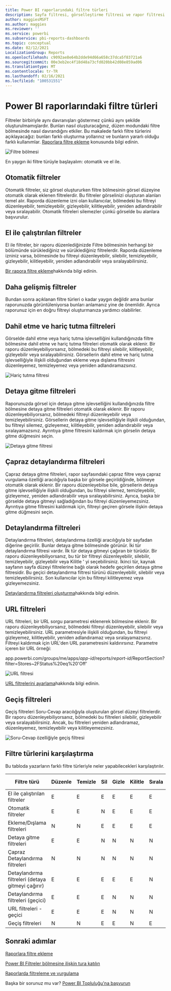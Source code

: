 ```yaml
---
title: Power BI raporlarındaki filtre türleri
description: Sayfa filtresi, görselleştirme filtresi ve rapor filtresi gibi Power BI'daki raporlara uygulanabilecek filtre türleri hakkında bilgi edinin.
author: maggiesMSFT
ms.author: maggies
ms.reviewer: ''
ms.service: powerbi
ms.subservice: pbi-reports-dashboards
ms.topic: conceptual
ms.date: 02/12/2021
LocalizationGroup: Reports
ms.openlocfilehash: c9092ae8e64b2dde94d66a658c37dca5f83721a6
ms.sourcegitcommit: 00e3eb2ec4f18d48a73cfd020bb42d08e859ad06
ms.translationtype: MT
ms.contentlocale: tr-TR
ms.lasthandoff: 02/16/2021
ms.locfileid: "100531551"
---
```

# <a name="types-of-filters-in-power-bi-reports"></a>Power BI raporlarındaki filtre türleri

Filtreler birbiriyle aynı davranışları göstermez çünkü aynı şekilde oluşturulmamışlardır. Bunları nasıl oluşturacağınız, düzen modundaki filtre bölmesinde nasıl davrandığını etkiler. Bu makalede farklı filtre türlerini açıklayacağız: bunları farklı oluşturma yollarınız ve bunların yararlı olduğu farklı kullanımlar. [Raporlara filtre ekleme](power-bi-report-add-filter.md) konusunda bilgi edinin. 

![Filtre bölmesi](media/power-bi-report-filter-types/power-bi-filter-pane.png)

En yaygın iki filtre türüyle başlayalım: otomatik ve el ile.

## <a name="automatic-filters"></a>Otomatik filtreler 

Otomatik filtreler, siz görsel oluştururken filtre bölmesinin görsel düzeyine otomatik olarak eklenen filtrelerdir. Bu filtreler görselinizi oluşturan alanları temel alır. Raporda düzenleme izni olan kullanıcılar, bölmedeki bu filtreyi düzenleyebilir, temizleyebilir, gizleyebilir, kilitleyebilir, yeniden adlandırabilir veya sıralayabilir. Otomatik filtreleri silemezler çünkü görselde bu alanlara başvurulur.

## <a name="manual-filters"></a>El ile çalıştırılan filtreler 

El ile filtreler, bir raporu düzenlediğinizde Filtre bölmesinin herhangi bir bölümünde sürüklediğiniz ve sürüklediğiniz filtrelerdir. Raporda düzenleme izniniz varsa, bölmesinde bu filtreyi düzenleyebilir, silebilir, temizleyebilir, gizleyebilir, kilitleyebilir, yeniden adlandırabilir veya sıralayabilirsiniz.

[Bir rapora filtre ekleme](power-bi-report-add-filter.md)hakkında bilgi edinin.

## <a name="more-advanced-filters"></a>Daha gelişmiş filtreler

Bundan sonra açıklanan filtre türleri o kadar yaygın değildir ama bunlar raporunuzda görüntüleniyorsa bunları anlamanız yine de önemlidir. Ayrıca raporunuz için en doğru filtreyi oluşturmanıza yardımcı olabilirler.

## <a name="include-and-exclude-filters"></a>Dahil etme ve hariç tutma filtreleri

Görselde dahil etme veya hariç tutma işlevselliğini kullandığınızda filtre bölmesine dahil etme ve hariç tutma filtreleri otomatik olarak eklenir. Bir raporu düzenleyebiliyorsanız, bölmedeki bu filtreyi silebilir, kilitleyebilir, gizleyebilir veya sıralayabilirsiniz. Görsellerin dahil etme ve hariç tutma işlevselliğiyle ilişkili olduğundan ekleme veya dışlama filtresini düzenleyemez, temizleyemez veya yeniden adlandıramazsınız.

![Hariç tutma filtresi](media/power-bi-report-filter-types/power-bi-filters-exclude.png)

## <a name="drill-down-filters"></a>Detaya gitme filtreleri

Raporunuzda görsel için detaya gitme işlevselliğini kullandığınızda filtre bölmesine detaya gitme filtreleri otomatik olarak eklenir. Bir raporu düzenleyebiliyorsanız, bölmedeki filtreyi düzenleyebilir veya temizleyebilirsiniz. Görsellerin detaya gitme işlevselliğiyle ilişkili olduğundan, bu filtreyi silemez, gizleyemez, kilitleyebilir, yeniden adlandırabilir veya sıralayamazsınız. Ayrıntıya gitme filtresini kaldırmak için görselin detaya gitme düğmesini seçin.

![Detaya gitme filtresi](media/power-bi-report-filter-types/power-bi-filters-drill-down.png)

## <a name="cross-drill-filters"></a>Çapraz detaylandırma filtreleri

Çapraz detaya gitme filtreleri, rapor sayfasındaki çapraz filtre veya çapraz vurgulama özelliği aracılığıyla başka bir görsele geçirildiğinde, bölmeye otomatik olarak eklenir. Bir raporu düzenleyebilse bile, görsellerin detaya gitme işlevselliğiyle ilişkili olduğundan, bu filtreyi silemez, temizleyebilir, gizleyemez, yeniden adlandırabilir veya sıralayabilirsiniz. Ayrıca, başka bir görselde detaya gitmeyi sağladığından bu filtreyi düzenleyemezsiniz. Ayrıntıya gitme filtresini kaldırmak için, filtreyi geçiren görsele ilişkin detaya gitme düğmesini seçin.

## <a name="drill-through-filters"></a>Detaylandırma filtreleri

Detaylandırma filtreleri, detaylandırma özelliği aracılığıyla bir sayfadan diğerine geçirilir. Bunlar detaya gitme bölmesinde görünür. İki tür detaylandırma filtresi vardır. İlk tür detaya gitmeyi çağıran bir türüdür. Bir raporu düzenleyebiliyorsanız, bu tür bir filtreyi düzenleyebilir, silebilir, temizleyebilir, gizleyebilir veya Kilitle ' yi seçebilirsiniz. İkinci tür, kaynak sayfanın sayfa düzeyi filtrelerine bağlı olarak hedefe geçirilen detaya gitme filtresidir. Bu geçici detaylandırma filtresi türünü düzenleyebilir, silebilir veya temizleyebilirsiniz. Son kullanıcılar için bu filtreyi kilitleyemez veya gizleyemezsiniz.

[Detaylandırma filtreleri oluşturma](desktop-drillthrough.md)hakkında bilgi edinin.

## <a name="url-filters"></a>URL filtreleri

URL filtreleri, bir URL sorgu parametresi eklenerek bölmesine eklenir. Bir raporu düzenleyebiliyorsanız, bölmedeki filtreyi düzenleyebilir, silebilir veya temizleyebilirsiniz. URL parametresiyle ilişkili olduğundan, bu filtreyi gizleyemez, kilitleyebilir, yeniden adlandıramaz veya sıralayamazsınız. Filtreyi kaldırmak için URL'den URL parametresini kaldırırsınız. Parametre içeren bir URL örneği:

app.powerbi.com/groups/me/apps/*app-id*/reports/*report-id*/ReportSection?filter=Stores~2FStatus%20eq%20'Off'

![URL filtresi](media/power-bi-report-filter-types/power-bi-filter-url.png)

[URL filtrelerini ayarlama](../collaborate-share/service-url-filters.md)hakkında bilgi edinin.

## <a name="pass-through-filters"></a>Geçiş filtreleri

Geçiş filtreleri Soru-Cevap aracılığıyla oluşturulan görsel düzeyi filtrelerdir. Bir raporu düzenleyebiliyorsanız, bölmedeki bu filtreleri silebilir, gizleyebilir veya sıralayabilirsiniz. Ancak, bu filtreleri yeniden adlandıramaz, düzenleyemez, temizleyebilir veya kilitleyemezsiniz.

![Soru-Cevap özelliğiyle geçiş filtresi](media/power-bi-report-filter-types/power-bi-filters-qna.png)

## <a name="comparing-filter-types"></a>Filtre türlerini karşılaştırma

Bu tabloda yazarların farklı filtre türleriyle neler yapabilecekleri karşılaştırılır.

| Filtre türü | Düzenle | Temizle | Sil | Gizle | Kilitle | Sırala | Yeniden adlandır |
|----|----|----|----|----|----|----|----|
| El ile çalıştırılan filtreler | E | E | E | E | E | E | E |
| Otomatik filtreler | E | E | N | E | E | E | E |
| Ekleme/Dışlama filtreleri | N | N | E | E | E | E | N |
| Detaya gitme filtreleri | E | E | N | N | N | N | N |
| Çapraz Detaylandırma filtreleri | N | N | N | N | N | N | N |
| Detaylandırma filtreleri (detaya gitmeyi çağırır) | E | E | E | E | E | N | N |
| Detaylandırma filtreleri (geçici) | E | E | E | N | N | N | N |
| URL filtreleri - geçici | E | E | E | N | N | N | N |
| Geçiş filtreleri | N | N | E | E | N | E | N |


## <a name="next-steps"></a>Sonraki adımlar

[Raporlara filtre ekleme](power-bi-report-add-filter.md)

[Power BI Filtreler bölmesine ilişkin tura katılın](../consumer/end-user-report-filter.md)

[Raporlarda filtreleme ve vurgulama](power-bi-reports-filters-and-highlighting.md)

Başka bir sorunuz mu var? [Power BI Topluluğu'na başvurun](https://community.powerbi.com/)
